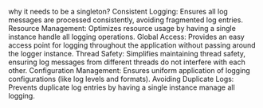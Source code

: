 why it needs to be a singleton?
Consistent Logging: Ensures all log messages are processed consistently, avoiding fragmented log entries.
Resource Management: Optimizes resource usage by having a single instance handle all logging operations.
Global Access: Provides an easy access point for logging throughout the application without passing around the logger instance.
Thread Safety: Simplifies maintaining thread safety, ensuring log messages from different threads do not interfere with each other.
Configuration Management: Ensures uniform application of logging configurations (like log levels and formats).
Avoiding Duplicate Logs: Prevents duplicate log entries by having a single instance manage all logging.
